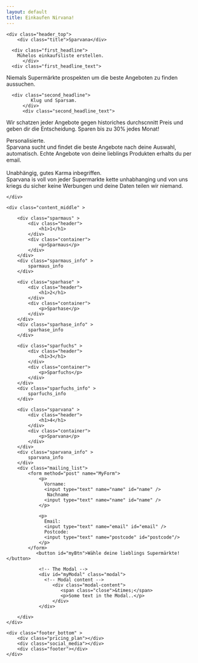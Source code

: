 ```yaml
---
layout: default
title: Einkaufen Nirvana!
---
```

<!--<img src="/assets/images/large_1.png" alt="" style="border:1px solid red; max-width:100%;height:auto;"> 
https://www.w3schools.com/code/tryit.asp?filename=GEVNXTYDI0Q9 

<img src="/assets/images/sparvana_logo_36.png" alt="">

			<form method="post" name="MyForm">
			<input type="text" name="name" id="name" />
			<input type="submit" name="send" id="send" value="send" />
			</form>
			
	<div class="sparmaus" ></div> 
	<div class="sparhase" ></div>
	<div class="sparfuchs" ></div>
	<div class="sparvana" ></div>

  <input type="submit" name="send" id="myBtn" value="Wähle deine lieblings Supermärkte!" />


-->
<style>
@font-face {
    font-family: 'restoraextralight-1';
    src: url('/assets/fonts/restoraextralight-1-webfont.woff2') format('woff2'),
         url('/assets/fonts/restoraextralight-1-webfont.woff') format('woff');
    font-weight: normal;
    font-style: normal;
</style>

<div class="grid-container">

	<div class="header_top"> 
		<div class="title">Sparvana</div>
		
      <div class="first_headline">
        Mühelos einkaufsliste erstellen. 
		  </div>
      <div class="first_headline_text">
 Niemals Supermärkte prospekten um die beste Angeboten zu finden aussuchen.
	  	</div>
      
      <div class="second_headline">
			 Klug und Sparsam. 
		  </div>
		  <div class="second_headline_text">
Wir schatzen jeder Angebote gegen historiches durchscnnitt Preis und geben dir die Entscheidung. Sparen bis zu 30% jedes Monat! 
		  </div>
          <div class="third_headline">
 Personalisierte.
		  </div>
		  <div class="third_headline_text">
Sparvana sucht und findet die beste Angebote nach deine Auswahl, automatisch. Echte Angebote von deine lieblings Produkten erhalts du per email.
		  </div>      
    <div class="fourth_headline">
Unabhängig, gutes Karma inbegriffen. 
		  </div>
		  <div class="fourth_headline_text">
Sparvana is voll von jeder Supermarkte kette unhabhanging und von uns kriegs du sicher keine Werbungen und deine Daten teilen wir niemand.  
		  </div> 

 
	</div>

	<div class="content_middle" >

	    <div class="sparmaus" >
			<div class="header">
				<h1>1</h1>
			</div>
			<div class="container">
				<p>Sparmaus</p>
			</div>
		</div>
		<div class="sparmaus_info" >
			sparmaus_info
		</div>
	  
	    <div class="sparhase" >
			<div class="header">
				<h1>2</h1>
			</div>
			<div class="container">
				<p>Sparhase</p>
			</div>
		</div>
		<div class="sparhase_info" >
			sparhase_info
		</div>
	  
		<div class="sparfuchs" >
			<div class="header">
				<h1>3</h1>
			</div>
			<div class="container">
				<p>Sparfuchs</p>
			</div>
		</div>
		<div class="sparfuchs_info" >
			sparfuchs_info
		</div>
	  
		<div class="sparvana" >
			<div class="header">
				<h1>4</h1>
			</div>
			<div class="container">
				<p>Sparvana</p>
			</div>      
		</div>
		<div class="sparvana_info" >
			sparvana_info
		</div>
	    <div class="mailing_list">
			<form method="post" name="MyForm">
				<p>
				  Vorname:
				  <input type="text" name="name" id="name" />
				   Nachname
				  <input type="text" name="name" id="name" />
				</p>

				<p>
				  Email:
				  <input type="text" name="email" id="email" />
				  Postcode:
				  <input type="text" name="postcode" id="postcode"/>
				</p>
			</form>
			   <button id="myBtn">Wähle deine lieblings Supermärkte!</button>     

				<!-- The Modal -->
				<div id="myModal" class="modal">
				  <!-- Modal content -->
					 <div class="modal-content">
						<span class="close">&times;</span>
						<p>Some text in the Modal..</p>
					 </div>
				</div>	

		</div>	
	</div>

	<div class="footer_bottom" >
		<div class="pricing_plan"></div>
		<div class="social_media"></div>
		<div class="footer"></div>
	</div>
</div>

<!-- The core Firebase JS SDK is always required and must be listed first -->
<script src="https://www.gstatic.com/firebasejs/7.14.2/firebase-app.js"></script>

<!-- TODO: Add SDKs for Firebase products that you want to use
     https://firebase.google.com/docs/web/setup#available-libraries -->
<script src="https://www.gstatic.com/firebasejs/7.14.2/firebase-analytics.js"></script>
<script src="https://www.gstatic.com/firebasejs/7.14.2/firebase-firestore.js"></script>

<script>
  // Your web app's Firebase configuration
  var firebaseConfig = {
    apiKey: "AIzaSyDLKgD71AO7O9s7xGLQLYjJYlqJWiRf4yU",
    authDomain: "sparvana-firebase.firebaseapp.com",
    databaseURL: "https://sparvana-firebase.firebaseio.com",
    projectId: "sparvana-firebase",
    storageBucket: "sparvana-firebase.appspot.com",
    messagingSenderId: "1049047251963",
    appId: "1:1049047251963:web:982fcbb0c34bb3b6dde95e",
    measurementId: "G-FQDXJT12JN"
  };
  // Initialize Firebase
  firebase.initializeApp(firebaseConfig);
  firebase.analytics();
</script>
  

